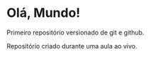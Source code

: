 # Olá, Mundo!
 Primeiro repositório versionado de git e github.

 Repositório criado durante uma aula ao vivo.
